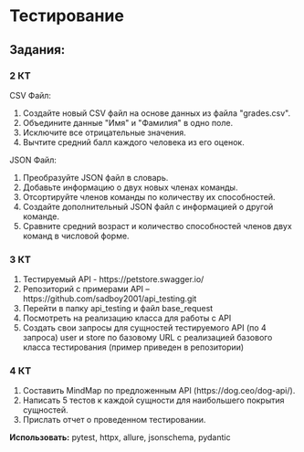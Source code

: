 <h1>Тестирование</h1> 
<h2>Задания:</h2> 
<h3>2 КТ</h3>
<p>CSV Файл:</p>
<ol>
    <li>Создайте новый CSV файл на основе данных из файла "grades.csv".</li>
    <li>Объедините данные "Имя" и "Фамилия" в одно поле.</li>
    <li>Исключите все отрицательные значения.</li>
    <li>Вычтите средний балл каждого человека из его оценок.</li>
</ol>
<p>JSON Файл:</p>
<ol>
    <li>Преобразуйте JSON файл в словарь.</li>
    <li>Добавьте информацию о двух новых членах команды.</li>
    <li>Отсортируйте членов команды по количеству их способностей.</li>
    <li>Создайте дополнительный JSON файл с информацией о другой команде.</li>
    <li>Сравните средний возраст и количество способностей членов двух команд в числовой форме.</li>
</ol>

<h3>3 КТ</h3>
<ol>
    <li>Тестируемый API - https://petstore.swagger.io/</li>
    <li>Репозиторий с примерами API – https://github.com/sadboy2001/api_testing.git</li>
    <li>Перейти в папку api_testing и файл base_request</li>
    <li>Посмотреть на реализацию класса для работы с API</li>
    <li>Создать свои запросы для сущностей тестируемого API (по 4 запроса) user и store по базовому URL с реализацией базового класса тестирования (пример приведен в репозитории)</li>
</ol>

<h3>4 КТ</h3>
<ol>
    <li>Составить MindMap по предложенным API (https://dog.ceo/dog-api/).</li>
    <li>Написать 5 тестов к каждой сущности для наибольшего покрытия сущностей.</li>
    <li>Прислать отчет о проведенном тестировании.</li>
</ol>
<p><b>Использовать:</b> pytest, httpx, allure, jsonschema, pydantic</p>
